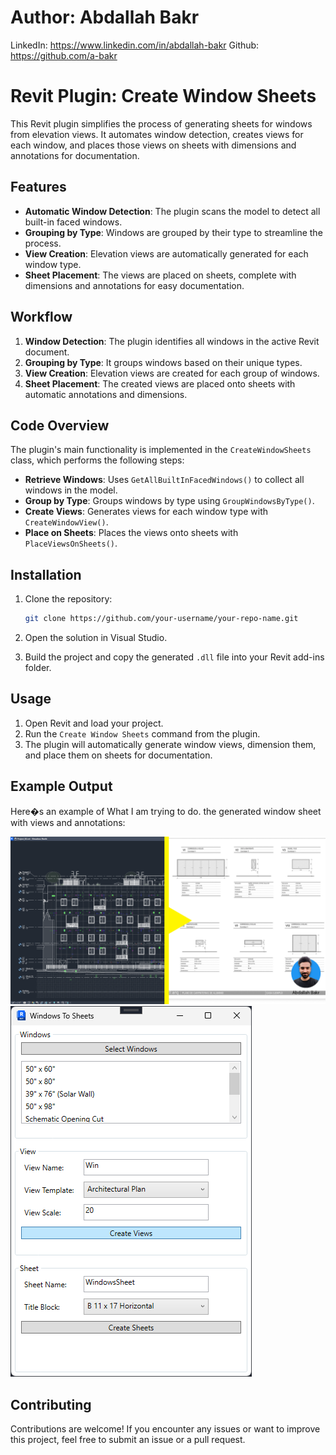 # Author: Abdallah Bakr
LinkedIn: https://www.linkedin.com/in/abdallah-bakr
Github: https://github.com/a-bakr

# Revit Plugin: Create Window Sheets

This Revit plugin simplifies the process of generating sheets for windows from elevation views. It automates window detection, creates views for each window, and places those views on sheets with dimensions and annotations for documentation.

## Features

- **Automatic Window Detection**: The plugin scans the model to detect all built-in faced windows.
- **Grouping by Type**: Windows are grouped by their type to streamline the process.
- **View Creation**: Elevation views are automatically generated for each window type.
- **Sheet Placement**: The views are placed on sheets, complete with dimensions and annotations for easy documentation.

## Workflow

1. **Window Detection**: The plugin identifies all windows in the active Revit document.
2. **Grouping by Type**: It groups windows based on their unique types.
3. **View Creation**: Elevation views are created for each group of windows.
4. **Sheet Placement**: The created views are placed onto sheets with automatic annotations and dimensions.

## Code Overview
The plugin's main functionality is implemented in the `CreateWindowSheets` class, which performs the following steps:

- **Retrieve Windows**: Uses `GetAllBuiltInFacedWindows()` to collect all windows in the model.
- **Group by Type**: Groups windows by type using `GroupWindowsByType()`.
- **Create Views**: Generates views for each window type with `CreateWindowView()`.
- **Place on Sheets**: Places the views onto sheets with `PlaceViewsOnSheets()`.

## Installation

1. Clone the repository:

   ```bash
   git clone https://github.com/your-username/your-repo-name.git
   ```

2. Open the solution in Visual Studio.

3. Build the project and copy the generated `.dll` file into your Revit add-ins folder.

## Usage

1. Open Revit and load your project.
2. Run the `Create Window Sheets` command from the plugin.
3. The plugin will automatically generate window views, dimension them, and place them on sheets for documentation.

## Example Output

Here�s an example of What I am trying to do. the generated window sheet with views and annotations:

![Window Sheets Example](./Resources/window_sheet_example.png)
![Window Sheets Example](./Resources/WindowsToSheetUI.png)

## Contributing

Contributions are welcome! If you encounter any issues or want to improve this project, feel free to submit an issue or a pull request.
